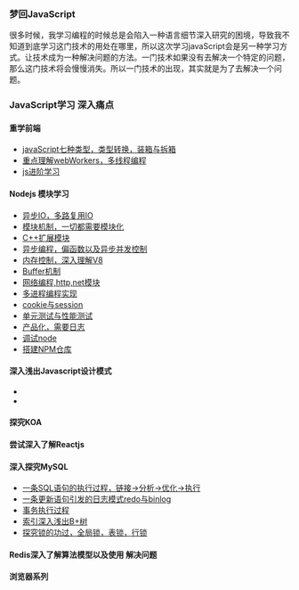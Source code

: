 ### 梦回JavaScript
很多时候，我学习编程的时候总是会陷入一种语言细节深入研究的困境，导致我不知道到底学习这门技术的用处在哪里，所以这次学习javaScript会是另一种学习方式。让技术成为一种解决问题的方法。一门技术如果没有去解决一个特定的问题，那么这门技术将会慢慢消失。所以一门技术的出现，其实就是为了去解决一个问题。<br>
### JavaScript学习 深入痛点
#### 重学前端
* [javaScript七种类型，类型转换，装箱与拆箱](./JavaScriptProgram/js_style.md)
* [重点理解webWorkers，多线程编程]()
* [js进阶学习](./JavaScriptProgram/js_context.md)

#### Nodejs 模块学习
* [异步IO，多路复用IO]()
* [模块机制，一切都需要模块化]()
* [C++扩展模块]()
* [异步编程，偏函数以及异步并发控制]()
* [内存控制，深入理解V8]()
* [Buffer机制]()
* [网络编程,http,net模块]()
* [多进程编程实现]()
* [cookie与session]()
* [单元测试与性能测试]()
* [产品化，需要日志]()
* [调试node]()
* [搭建NPM仓库]()

#### 深入浅出Javascript设计模式
* []()
* []()

#### 探究KOA

#### 尝试深入了解Reactjs

#### 深入探究MySQL
* [一条SQL语句的执行过程，链接->分析->优化->执行](./MySQL/sql_how_run.md)
* [一条更新语句引发的日志模式redo与binlog](./MySQL/sql_how_log.md)
* [事务执行过程](./MySQL/sql_how_transcation.md)
* [索引深入浅出B+树](./MySQL/sql_how_index.md)
* [探究锁的功过，全局锁，表锁，行锁](./MySQL/sql_how_lock.md)
#### Redis深入了解算法模型以及使用 解决问题

#### 浏览器系列
